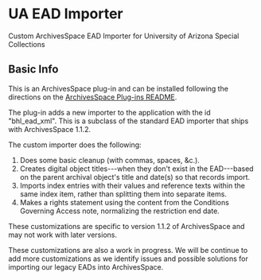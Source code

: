 UA EAD Importer
================
Custom ArchivesSpace EAD Importer for University of Arizona Special Collections

Basic Info
----------
This is an ArchivesSpace plug-in and can be installed following the directions on the [ArchivesSpace Plug-ins README](https://github.com/archivesspace/archivesspace/tree/master/plugins).

The plug-in adds a new importer to the application with the id "bhl_ead_xml". This is a subclass of the standard EAD importer that ships with ArchivesSpace 1.1.2.

The custom importer does the following:

  1. Does some basic cleanup (with commas, spaces, &c.).
  2. Creates digital object titles---when they don't exist in the EAD---based on the parent archival object's title and date(s) so that records import.
  3. Imports index entries with their values and reference texts within the same index item, rather than splitting them into separate items.
  4. Makes a rights statement using the content from the Conditions Governing Access note, normalizing the restriction end date.

These customizations are specific to version 1.1.2 of ArchivesSpace and may not work with later versions.

These customizations are also a work in progress. We will be continue to add more customizations as we identify issues and possible solutions for importing our legacy EADs into ArchivesSpace.
